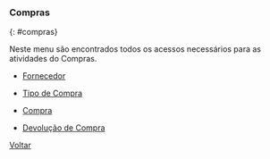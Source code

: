 ### Compras

{: #compras}

Neste menu são encontrados todos os acessos necessários para as atividades do Compras.

- [Fornecedor](compras_fornecedor.md#cadastro)

- [Tipo de Compra](compras_tipocompra.md#cadastro)

- [Compra](compras_compra.md#compra)

- [Devolução de Compra](compras_devolucaocompra.md#devolucaocompra)







[Voltar](index.md)


